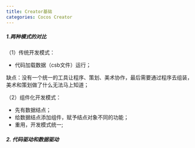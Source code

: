 ```yaml
---
title: Creator基础
categories: Cocos Creator 
---
```


##### 1.两种模式的对比

（1）传统开发模式：

- 代码加载数据（csb文件）运行；

缺点：没有一个统一的工具让程序、策划、美术协作，最后需要通过程序去组装，美术和策划做了什么无法马上知道；


（2）组件化开发模式：

- 先有数据结点；
- 给数据结点添加组件，赋予结点对象不同的功能；
- 重用，开发模式统一;


##### 2. 代码驱动和数据驱动